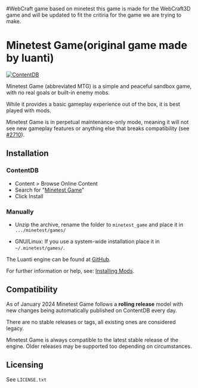 #WebCraft game 
based on minetest this game is made for the WebCraft3D game 
and will be updated to fit the critiria for the game we are
trying to make.

# Minetest Game(original game made by luanti)

[![ContentDB](https://content.luanti.org/packages/Minetest/minetest_game/shields/title/)](https://content.luanti.org/packages/Minetest/minetest_game/)

Minetest Game (abbreviated MTG) is a simple and peaceful sandbox game, with no
real goals or built-in enemy mobs.

While it provides a basic gameplay experience out of the box, it is best played
with mods.

Minetest Game is in perpetual maintenance-only mode, meaning it will not see new
gameplay features or anything else that breaks compatibility (see
[#2710](https://github.com/minetest/minetest_game/issues/2710)).

## Installation

### ContentDB

* Content > Browse Online Content
* Search for "[Minetest Game](https://content.luanti.org/packages/Minetest/minetest_game/)"
* Click Install

### Manually

- Unzip the archive, rename the folder to `minetest_game` and
place it in `.../minetest/games/`

- GNU/Linux: If you use a system-wide installation place it in `~/.minetest/games/`.

The Luanti engine can be found at [GitHub](https://github.com/minetest/minetest).

For further information or help, see: [Installing Mods](https://wiki.luanti.org/Installing_Mods).

## Compatibility

As of January 2024 Minetest Game follows a **rolling release** model with new changes being automatically
published on ContentDB every day.

There are no stable releases or tags, all existing ones are considered legacy.

Minetest Game is always compatible to the latest stable release of the engine.
Older releases may be supported too depending on circumstances.

## Licensing

See `LICENSE.txt`
